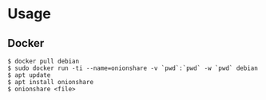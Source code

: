# Usage
## Docker
```shell
$ docker pull debian
$ sudo docker run -ti --name=onionshare -v `pwd`:`pwd` -w `pwd` debian
$ apt update
$ apt install onionshare
$ onionshare <file>
```
